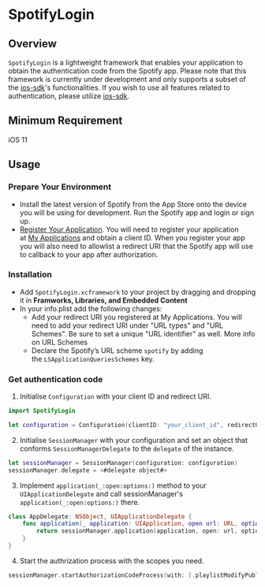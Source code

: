 # SpotifyLogin

## Overview
`SpotifyLogin` is a lightweight framework that enables your application to obtain the authentication code from the Spotify app. Please note that this framework is currently under development and only supports a subset of the [ios-sdk](https://github.com/spotify/ios-sdk)'s functionalities. If you wish to use all features related to authentication, please utilize [ios-sdk](https://github.com/spotify/ios-sdk).

## Minimum Requirement
iOS 11

## Usage
### Prepare Your Environment
- Install the latest version of Spotify from the App Store onto the device you will be using for development. Run the Spotify app and login or sign up.
- [Register Your Application](https://developer.spotify.com/documentation/web-api/concepts/apps#register-your-app). You will need to register your application at [My Applications](https://developer.spotify.com/dashboard) and obtain a client ID. When you register your app you will also need to allowlist a redirect URI that the Spotify app will use to callback to your app after authorization.

### Installation
- Add `SpotifyLogin.xcframework` to your project by dragging and dropping it in <b>Framworks, Libraries, and Embedded Content</b>
- In your info.plist add the following changes: 
   - Add your redirect URI you registered at My Applications. You will need to add your redirect URI under "URL types" and "URL Schemes". Be sure to set a unique "URL identifier" as well. More info on URL Schemes
   - Declare the Spotify’s URL scheme `spotify` by adding the `LSApplicationQueriesSchemes` key.
   
### Get authentication code
1. Initialise `Configuration` with your client ID and redirect URI.
```swift
import SpotifyLogin

let configuration = Configuration(clientID: "your_client_id", redirectURLString: "your_redirect_uri")
```
2. Initialise `SessionManager` with your configuration and set an object that conforms `SessionManagerDelegate` to the `delegate` of the instance.
```swift
let sessionManager = SessionManager(configuration: configuration)
sessionManager.delegate = <#delegate object#>
```
3. Implement `application(_:open:options:)` method to your `UIApplicationDelegate` and call sessionManager's `application(_:open:options:)` there.
```swift
class AppDelegate: NSObject, UIApplicationDelegate {
    func application(_ application: UIApplication, open url: URL, options: [UIApplication.OpenURLOptionsKey : Any] = [:]) -> Bool {
        return sessionManager.application(application, open: url, options: options)
    }
}
```
4. Start the authrization process with the scopes you need.
```swift
sessionManager.startAuthorizationCodeProcess(with: [.playlistModifyPublic, .playlistModifyPrivate])
```

